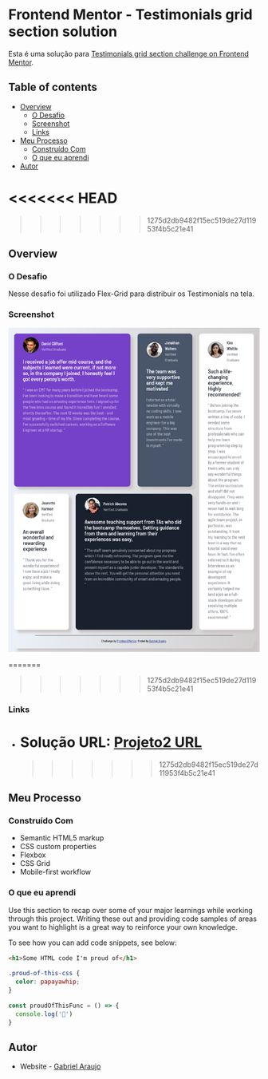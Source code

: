 # Frontend Mentor - Testimonials grid section solution

Esta é uma solução para [Testimonials grid section challenge on Frontend Mentor](https://www.frontendmentor.io/challenges/testimonials-grid-section-Nnw6J7Un7).

## Table of contents

- [Overview](#overview)
  - [O Desafio](#o-desafio)
  - [Screenshot](#screenshot)
  - [Links](#links)
- [Meu Processo](#meu-processp)
  - [Construído Com](#construido-com)
  - [O que eu aprendi](#what-i-learned)
- [Autor](#author)

# <<<<<<< HEAD

> > > > > > > 1275d2db9482f15ec519de27d11953f4b5c21e41

## Overview

### O Desafio

Nesse desafio foi utilizado Flex-Grid para distribuir os Testimonials na tela.

### Screenshot

![](./Screenshot.png)

=======

> > > > > > > 1275d2db9482f15ec519de27d11953f4b5c21e41

### Links

- # Solução URL: [Projeto2 URL](https://gabrielmontaraujo.github.io/Projeto2/)
  > > > > > > > 1275d2db9482f15ec519de27d11953f4b5c21e41

## Meu Processo

### Construído Com

- Semantic HTML5 markup
- CSS custom properties
- Flexbox
- CSS Grid
- Mobile-first workflow

### O que eu aprendi

Use this section to recap over some of your major learnings while working through this project. Writing these out and providing code samples of areas you want to highlight is a great way to reinforce your own knowledge.

To see how you can add code snippets, see below:

```html
<h1>Some HTML code I'm proud of</h1>
```

```css
.proud-of-this-css {
  color: papayawhip;
}
```

```js
const proudOfThisFunc = () => {
  console.log('🎉')
}
```

## Autor

- Website - [Gabriel Araujo](https://github.com/GabrielMontAraujo)
